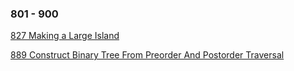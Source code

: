 ### 801 - 900
[827 Making a Large Island](https://github.com/srdczk/leetcode/tree/master/src/a0801_0900/A0827.java)

[889 Construct Binary Tree From Preorder And Postorder Traversal](https://github.com/srdczk/leetcode/tree/master/src/a0801_0900/A0889.java)